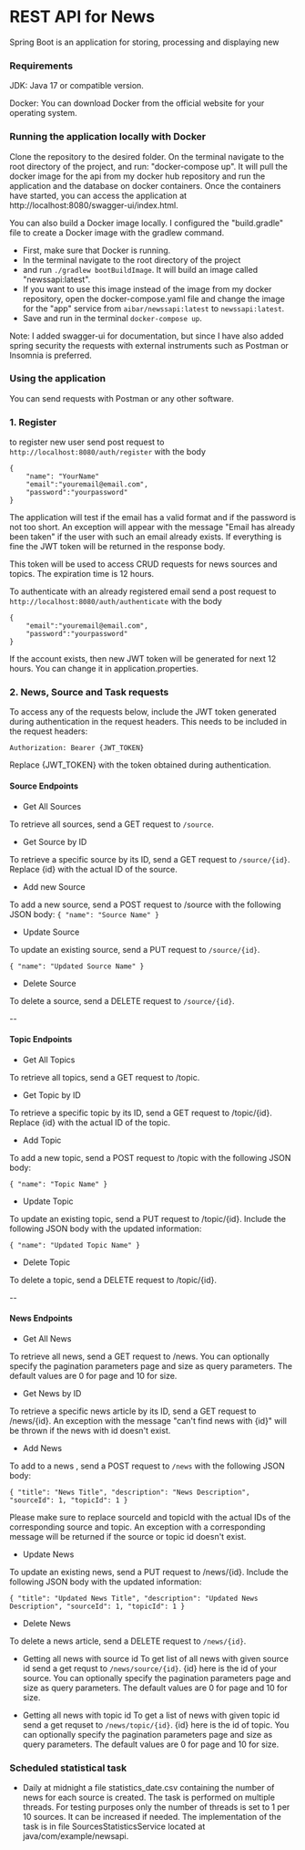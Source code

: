 # REST API for News

Spring Boot is an application for storing, processing and displaying new

### Requirements
JDK: Java 17 or compatible version.

Docker: You can download Docker from the official website for your operating system.

### Running the application locally with Docker
Clone the repository to the desired folder. On the terminal navigate to the root directory of the project, and run: "docker-compose up". It will pull the docker image for the api from my docker hub repository and run the application and the database on docker containers. Once the containers have started, you can access the application at http://localhost:8080/swagger-ui/index.html.

You can also build a Docker image locally. I configured the "build.gradle" file to create a Docker image with the gradlew command.

- First, make sure that Docker is running.
- In the terminal navigate to the root directory of the project
- and run ```./gradlew bootBuildImage```. It will build an image called "newssapi:latest". 
- If you want to use this image instead of the image from my docker repository, open the docker-compose.yaml file and change the image for the "app" service from ```aibar/newssapi:latest``` to ```newssapi:latest```.
- Save and run in the terminal ```docker-compose up```. 

Note: I added swagger-ui for documentation, but since I have also added spring security the requests with external instruments such as Postman or Insomnia is preferred. 


### Using the application

You can send requests with Postman or any other software.

### 1. Register

to register new user send post request to ```http://localhost:8080/auth/register``` with the body
```
{
    "name": "YourName"
    "email":"youremail@email.com",
    "password":"yourpassword"
}
```

The application will test if the email has a valid format and if the password is not too short. An exception will appear with the message "Email has already been taken" if the user with such an email already exists. If everything is fine the JWT token will be returned in the response body.

This token will be used to access CRUD requests for news sources and topics. The expiration time is 12 hours.

To authenticate with an already registered email send a post request to ```http://localhost:8080/auth/authenticate``` with the body

```
{
    "email":"youremail@email.com",
    "password":"yourpassword"
}
```
If the account exists, then new JWT token will be generated for next 12 hours. You can change it in application.properties. 


### 2. News, Source and Task requests

To access any of the requests below, include the JWT token generated during authentication in the request headers.
This needs to be included in the request headers:

    Authorization: Bearer {JWT_TOKEN}

Replace {JWT_TOKEN} with the token obtained during authentication.

#### Source Endpoints

- Get All Sources

To retrieve all sources, send a GET request to ```/source```.

- Get Source by ID

To retrieve a specific source by its ID, send a GET request to ```/source/{id}```. Replace {id} with the actual ID of the source.

- Add new Source

To add a new source, send a POST request to /source with the following JSON body: ```{ "name": "Source Name" }```

- Update Source

To update an existing source, send a PUT request to ```/source/{id}```.

```{ "name": "Updated Source Name" }```
- Delete Source

To delete a source, send a DELETE request to ```/source/{id}```.

--

#### Topic Endpoints

- Get All Topics

To retrieve all topics, send a GET request to /topic.

- Get Topic by ID

To retrieve a specific topic by its ID, send a GET request to /topic/{id}. Replace {id} with the actual ID of the topic.

- Add Topic

To add a new topic, send a POST request to /topic with the following JSON body:

```{ "name": "Topic Name" }```
- Update Topic

To update an existing topic, send a PUT request to /topic/{id}. Include the following JSON body with the updated information:

```{ "name": "Updated Topic Name" }```

- Delete Topic

To delete a topic, send a DELETE request to /topic/{id}.

-- 
#### News Endpoints

- Get All News

    
To retrieve all news, send a GET request to /news. You can optionally specify the pagination parameters page and size as query parameters. The default values are 0 for page and 10 for size.

- Get News by ID

To retrieve a specific news article by its ID, send a GET request to /news/{id}. An exception with the message "can't find news with {id}" will be thrown if the news with id doesn't exist.

- Add News

To add to a news , send a POST request to ```/news``` with the following JSON body:

    { "title": "News Title", "description": "News Description", "sourceId": 1, "topicId": 1 }
Please make sure to replace sourceId and topicId with the actual IDs of the corresponding source and topic. An exception with a corresponding message will be returned if the source or topic id doesn't exist.

- Update News

To update an existing news, send a PUT request to /news/{id}. Include the following JSON body with the updated information:

    { "title": "Updated News Title", "description": "Updated News Description", "sourceId": 1, "topicId": 1 }

- Delete News

To delete a news article, send a DELETE request to ```/news/{id}```.

- Getting all news with source id
To get list of all news with given source id send a get requst to ```/news/source/{id}```. {id} here is the id of your source. You can optionally specify the pagination parameters page and size as query parameters. The default values are 0 for page and 10 for size.

- Getting all news with topic id
To get a list of news with given topic id send a get requset to ```/news/topic/{id}```. {id} here is the id of topic. You can optionally specify the pagination parameters page and size as query parameters. The default values are 0 for page and 10 for size.

### Scheduled statistical task
- Daily at midnight a file statistics_date.csv containing the number of news for
  each source is created. The task is performed on multiple threads. For testing purposes only the number of threads is set to 1 per 10 sources. It can be increased  if needed. The implementation of the task is in file SourcesStatisticsService located at java/com/example/newsapi.

